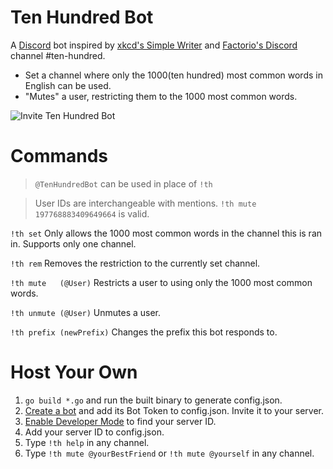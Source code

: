 # Ten Hundred Bot
A [Discord](https://discordapp.com/) bot inspired by [xkcd's Simple Writer](https://xkcd.com/simplewriter/) and [Factorio's Discord](https://discord.gg/kvgdT24) channel #ten-hundred.
- Set a channel where only the 1000(ten hundred) most common words in English can be used.
- "Mutes" a user, restricting them to the 1000 most common words.

![Invite Ten Hundred Bot](https://i.imgur.com/4gF2uIe.png)

# Commands
>`@TenHundredBot` can be used in place of `!th`

> User IDs are interchangeable with mentions. `!th mute 197768883409649664` is valid.

`!th set` Only allows the 1000 most common words in the channel this is ran in. Supports only one channel.

`!th rem` Removes the restriction to the currently set channel.

`!th mute   (@User)`  Restricts a user to using only the 1000 most common words.

`!th unmute (@User)`  Unmutes a user.

`!th prefix (newPrefix)` Changes the prefix this bot responds to.



# Host Your Own
1. `go build *.go` and run the built binary to generate config.json.
2. [Create a bot](https://github.com/reactiflux/discord-irc/wiki/Creating-a-discord-bot-&-getting-a-token) and add its Bot Token to config.json. Invite it to your server.
3. [Enable Developer Mode](https://support.discordapp.com/hc/en-us/articles/206346498-Where-can-I-find-my-User-Server-Message-ID-) to find your server ID. 
4. Add your server ID to config.json. 
5. Type `!th help` in any channel.
6. Type `!th mute @yourBestFriend` or `!th mute @yourself` in any channel.

